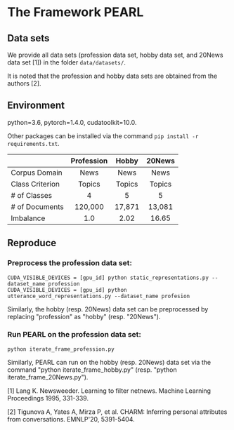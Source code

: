 # The Framework PEARL
## Data sets
We provide all data sets (profession data set, hobby data set, and 20News data set [1]) in the folder `data/datasets/`.

It is noted that the profession and hobby data sets are obtained from the authors [2].

## Environment
python=3.6, pytorch=1.4.0, cudatoolkit=10.0. 

Other packages can be installed via the command `pip install -r requirements.txt`.

|  | Profession | Hobby | 20News 
| --- | :-------------: | :-------------: | :-------------: | 
| Corpus Domain | News | News | News |
| Class Criterion | Topics | Topics | Topics |
| # of Classes | 4 | 5 | 5 |
| # of Documents | 120,000 | 17,871 | 13,081 |
| Imbalance | 1.0 | 2.02 | 16.65 |

## Reproduce
### Preprocess the profession data set:

    CUDA_VISIBLE_DEVICES = [gpu_id] python static_representations.py --dataset_name profession
    CUDA_VISIBLE_DEVICES = [gpu_id] python utterance_word_representations.py --dataset_name profesion

Similarly, the hobby (resp. 20News) data set can be preprocessed by replacing "profession" as "hobby" (resp. "20News").
### Run PEARL on the profession data set:

    python iterate_frame_profession.py

Similarly, PEARL can run on the hobby (resp. 20News) data set via the command "python iterate_frame_hobby.py" (resp. "python iterate_frame_20News.py").

[1] Lang K. Newsweeder. Learning to filter netnews. Machine Learning Proceedings 1995, 331-339.    

[2] Tigunova A, Yates A, Mirza P, et al. CHARM: Inferring personal attributes from conversations. EMNLP'20, 5391-5404.
